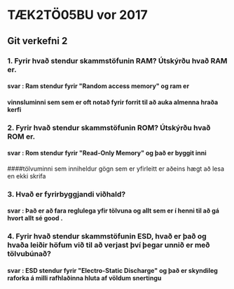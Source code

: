 # TÆK2TÖ05BU vor 2017

## Git verkefni 2

### 1. Fyrir hvað stendur skammstöfunin RAM? Útskýrðu hvað RAM er.

#### svar : Ram stendur fyrir "Random access memory" og ram er
####        vinnsluminni sem  sem er oft notað fyrir forrit til að auka almenna hraða kerfi

### 2. Fyrir hvað stendur skammstöfunin ROM? Útskýrðu hvað ROM er.

#### svar : Rom stendur fyrir "Read-Only Memory" og það er byggit inni 
####tölvuminni sem inniheldur gögn sem er yfirleitt er aðeins hægt að lesa en ekki skrifa

### 3. Hvað er fyrirbyggjandi viðhald?

#### svar : Það er að fara reglulega yfir tölvuna og allt sem er í henni til að gá hvort allt sé good .

### 4. Fyrir hvað stendur skammstöfunin ESD, hvað er það og hvaða leiðir höfum við til að verjast því þegar unnið er með tölvubúnað?

#### svar : ESD stendur fyrir "Electro-Static Discharge" og það er skyndileg raforka á milli rafhlaðinna hluta af völdum snertingu
